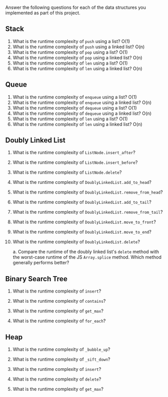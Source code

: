 Answer the following questions for each of the data structures you implemented as part of this project.

## Stack

1. What is the runtime complexity of `push` using a list?
O(1)
2. What is the runtime complexity of `push` using a linked list?
O(n)
3. What is the runtime complexity of `pop` using a list?
O(1)
4. What is the runtime complexity of `pop` using a linked list?
O(n)
5. What is the runtime complexity of `len` using a list?
O(1)
6. What is the runtime complexity of `len` using a linked list?
O(n)
## Queue

1. What is the runtime complexity of `enqueue` using a list?
O(1)
2. What is the runtime complexity of `enqueue` using a linked list?
O(n)
3. What is the runtime complexity of `dequeue` using a list?
O(1)
4. What is the runtime complexity of `dequeue` using a linked list?
O(n)
5. What is the runtime complexity of `len` using a list?
O(1)
6. What is the runtime complexity of `len` using a linked list?
O(n)
## Doubly Linked List

1. What is the runtime complexity of `ListNode.insert_after`?

2. What is the runtime complexity of `ListNode.insert_before`?

3. What is the runtime complexity of `ListNode.delete`?

4. What is the runtime complexity of `DoublyLinkedList.add_to_head`?

5. What is the runtime complexity of `DoublyLinkedList.remove_from_head`?

6. What is the runtime complexity of `DoublyLinkedList.add_to_tail`?

7. What is the runtime complexity of `DoublyLinkedList.remove_from_tail`?

8. What is the runtime complexity of `DoublyLinkedList.move_to_front`?

9. What is the runtime complexity of `DoublyLinkedList.move_to_end`?

10. What is the runtime complexity of `DoublyLinkedList.delete`?

    a. Compare the runtime of the doubly linked list's `delete` method with the worst-case runtime of the JS `Array.splice` method. Which method generally performs better?

## Binary Search Tree

1. What is the runtime complexity of `insert`? 

2. What is the runtime complexity of `contains`?

3. What is the runtime complexity of `get_max`? 

4. What is the runtime complexity of `for_each`?
    
## Heap

1. What is the runtime complexity of `_bubble_up`?

2. What is the runtime complexity of `_sift_down`?

3. What is the runtime complexity of `insert`?

4. What is the runtime complexity of `delete`?

5. What is the runtime complexity of `get_max`?
